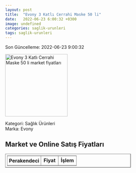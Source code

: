 ```yaml
---
layout: post
title:  "Evony 3 Katlı Cerrahi Maske 50 li"
date:   2022-06-23 6:00:32 +0300
image: undefined
categories: saglik-urunleri
tags: saglik-urunleri
---
```


Son Güncelleme: 2022-06-23 9:00:32

<img src="undefined" width="200" alt="Evony 3 Katlı Cerrahi Maske 50 li market fiyatları" />

Kategori: Sağlık Ürünleri
<br />
Marka: Evony

<h2>Market ve Online Satış Fiyatları</h2>

<table border="1" style="padding: 5px;width:80%;">
  <tr>
    <td style="padding: 5px;"><strong>Perakendeci</strong></td>
    <td><strong>Fiyat</strong></td>
    <td><strong>İşlem</strong></td>
  </tr>
  
</table>
